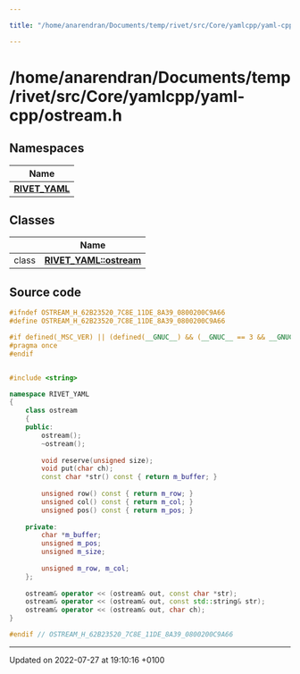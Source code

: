 ```yaml
---

title: "/home/anarendran/Documents/temp/rivet/src/Core/yamlcpp/yaml-cpp/ostream.h"

---
```


# /home/anarendran/Documents/temp/rivet/src/Core/yamlcpp/yaml-cpp/ostream.h



## Namespaces

| Name           |
| -------------- |
| **[RIVET_YAML](http://example.org/namespaces/namespacerivet__yaml/)**  |

## Classes

|                | Name           |
| -------------- | -------------- |
| class | **[RIVET_YAML::ostream](http://example.org/classes/classrivet__yaml_1_1ostream/)**  |




## Source code

```cpp
#ifndef OSTREAM_H_62B23520_7C8E_11DE_8A39_0800200C9A66
#define OSTREAM_H_62B23520_7C8E_11DE_8A39_0800200C9A66

#if defined(_MSC_VER) || (defined(__GNUC__) && (__GNUC__ == 3 && __GNUC_MINOR__ >= 4) || (__GNUC__ >= 4)) // GCC supports "pragma once" correctly since 3.4
#pragma once
#endif


#include <string>

namespace RIVET_YAML
{
    class ostream
    {
    public:
        ostream();
        ~ostream();
        
        void reserve(unsigned size);
        void put(char ch);
        const char *str() const { return m_buffer; }
        
        unsigned row() const { return m_row; }
        unsigned col() const { return m_col; }
        unsigned pos() const { return m_pos; }
        
    private:
        char *m_buffer;
        unsigned m_pos;
        unsigned m_size;
        
        unsigned m_row, m_col;
    };
    
    ostream& operator << (ostream& out, const char *str);
    ostream& operator << (ostream& out, const std::string& str);
    ostream& operator << (ostream& out, char ch);
}

#endif // OSTREAM_H_62B23520_7C8E_11DE_8A39_0800200C9A66
```


-------------------------------

Updated on 2022-07-27 at 19:10:16 +0100
